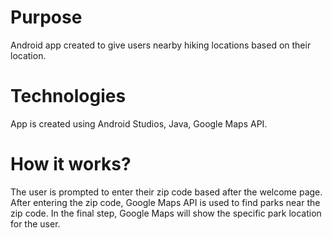 # Purpose
Android app created to give users nearby hiking locations based on their location.

# Technologies
App is created using Android Studios, Java, Google Maps API.

# How it works?
The user is prompted to enter their zip code based after the welcome page. After entering the zip code, Google Maps API is used to find parks near the zip code. In the final step, Google Maps will show the specific park location for the user.




